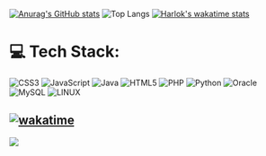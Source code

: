 [![Anurag's GitHub stats](https://github-readme-stats.vercel.app/api?username=0CT0PUCE-LOG&show_icons=true&theme=tokyonight&hide_border=true&border_radius=30)](https://github.com/0CT0PUCE-LOG/github-readme-stats)
![Top Langs](https://github-readme-stats.vercel.app/api/top-langs/?username=0CT0PUCE-LOG&layout=compact&theme=tokyonight)
[![Harlok's wakatime stats](https://github-readme-stats.vercel.app/api/wakatime?username=HWANGAK&theme=tokyonight)](https://github.com/anuraghazra/github-readme-stats)

# 💻 Tech Stack:
![CSS3](https://img.shields.io/badge/css3-%231572B6.svg?style=for-the-badge&logo=css3&logoColor=white) ![JavaScript](https://img.shields.io/badge/javascript-%23323330.svg?style=for-the-badge&logo=javascript&logoColor=%23F7DF1E) ![Java](https://img.shields.io/badge/java-%23ED8B00.svg?style=for-the-badge&logo=java&logoColor=white) ![HTML5](https://img.shields.io/badge/html5-%23E34F26.svg?style=for-the-badge&logo=html5&logoColor=white) ![PHP](https://img.shields.io/badge/php-%23777BB4.svg?style=for-the-badge&logo=php&logoColor=white) ![Python](https://img.shields.io/badge/python-3670A0?style=for-the-badge&logo=python&logoColor=ffdd54) ![Oracle](https://img.shields.io/badge/Oracle-F80000?style=for-the-badge&logo=oracle&logoColor=white) ![MySQL](https://img.shields.io/badge/mysql-%2300f.svg?style=for-the-badge&logo=mysql&logoColor=white) ![LINUX](https://img.shields.io/badge/Linux-FCC624?style=for-the-badge&logo=linux&logoColor=black)

[![wakatime](https://wakatime.com/badge/user/eb7ce746-ca32-4b13-bd81-c302fffe4f7e.svg)](https://wakatime.com/@eb7ce746-ca32-4b13-bd81-c302fffe4f7e)
---
[![](https://visitcount.itsvg.in/api?id=0CT0PUCE-LOG&icon=0&color=0)](https://visitcount.itsvg.in)

<!-- Proudly created with GPRM ( https://gprm.itsvg.in ) -->

<!--
**0CT0PUCE-LOG/0CT0PUCE-LOG** is a ✨ _special_ ✨ repository because its `README.md` (this file) appears on your GitHub profile.

Here are some ideas to get you started:

- 🔭 I’m currently working on ...
- 🌱 I’m currently learning ...
- 👯 I’m looking to collaborate on ...
- 🤔 I’m looking for help with ...
- 💬 Ask me about ...
- 📫 How to reach me: ...
- 😄 Pronouns: ...
- ⚡ Fun fact: ...
-->
